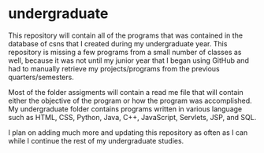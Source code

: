 # undergraduate
This repository will contain all of the programs that was contained in the database of csns that I created during my undergraduate year.
This repository is missing a few programs from a small number of classes as well, because it was not until my junior year that I began using GitHub and had to manually retrieve my projects/programs from the previous quarters/semesters.

Most of the folder assigments will contain a read me file that will contain either the objective of the program or how the program
was accomplished. My undergraduate folder contains programs written in various language such as HTML, CSS, Python, Java, C++,
JavaScript, Servlets, JSP, and SQL. 

I plan on adding much more and updating this repository as often as I can while I continue the rest of my undergraduate studies.
